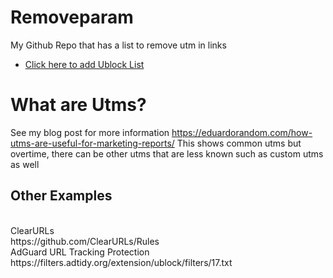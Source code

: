 # Removeparam
My Github Repo that has a list to remove utm in links

- [Click here to add Ublock List](https://subscribe.adblockplus.org/?location=https://raw.githubusercontent.com/eduardorandom/Removeparam/main/removeparam.txt&title=Removeparam)

# What are Utms?
See my blog post for more information
https://eduardorandom.com/how-utms-are-useful-for-marketing-reports/
This shows common utms but overtime, there can be other utms that are less known such as custom utms as well

<h2>Other Examples</h2><br>
ClearURLs<br>
https://github.com/ClearURLs/Rules<br>
AdGuard URL Tracking Protection<br>
https://filters.adtidy.org/extension/ublock/filters/17.txt
